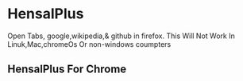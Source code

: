 # HensalPlus
Open Tabs, google,wikipedia,& github in firefox.
This Will Not Work In Linuk,Mac,chromeOs Or non-windows coumpters

## HensalPlus For Chrome

